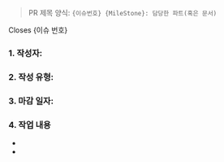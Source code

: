 
> PR 제목 양식: `{이슈번호} {MileStone}: 담당한 파트(혹은 문서)`

Closes {이슈 번호}

### 1. 작성자:

### 2. 작성 유형:

### 3. 마감 일자:

### 4. 작업 내용
- 
- 

